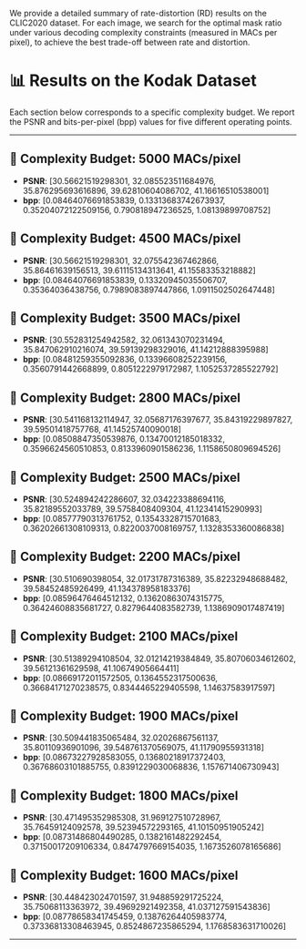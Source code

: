 We provide a detailed summary of rate-distortion (RD) results on the CLIC2020 dataset. For each image, we search for the optimal mask ratio under various decoding complexity constraints (measured in MACs per pixel), to achieve the best trade-off between rate and distortion.

# 📊 Results on the Kodak Dataset

Each section below corresponds to a specific complexity budget. We report the PSNR and bits-per-pixel (bpp) values for five different operating points.

---

## 🔧 Complexity Budget: 5000 MACs/pixel

- **PSNR**: [30.56621519298301, 32.085523511684976, 35.876295693616896, 39.62810604086702, 41.16616510538001]  
- **bpp**: [0.08464076691853839, 0.13313683742673937, 0.35204072122509156, 0.790818947236525, 1.08139899708752]

## 🔧 Complexity Budget: 4500 MACs/pixel

- **PSNR**: [30.56621519298301, 32.075542367462866, 35.86461639156513, 39.61115134313641, 41.15583353218882]  
- **bpp**: [0.08464076691853839, 0.13320945035506707, 0.35364036438756, 0.7989083897447866, 1.0911502502647448]

## 🔧 Complexity Budget: 3500 MACs/pixel

- **PSNR**: [30.552831254942582, 32.061343070231494, 35.847062910216074, 39.59139298329016, 41.14212888395988]  
- **bpp**: [0.08481259355092836, 0.13396608252239156, 0.3560791442668899, 0.8051222979172987, 1.1052537285522792]


## 🔧 Complexity Budget: 2800 MACs/pixel

- **PSNR**: [30.541168132114947, 32.05687176397677, 35.84319229897827, 39.59501418757768, 41.14525740090018]  
- **bpp**: [0.08508847350539876, 0.13470012185018332, 0.3596624560510853, 0.8133960901586236, 1.1158650809694526]

## 🔧 Complexity Budget: 2500 MACs/pixel

- **PSNR**: [30.524894242286607, 32.034223388694116, 35.82189552033789, 39.5758408409304, 41.12341415290993]  
- **bpp**: [0.08577790313761752, 0.13543328715701683, 0.36202661308109313, 0.8220037008169757, 1.1328353360086838]

## 🔧 Complexity Budget: 2200 MACs/pixel

- **PSNR**: [30.510690398054, 32.01731787316389, 35.82232948688482, 39.58452485926499, 41.134378958183376]  
- **bpp**: [0.08596476464512132, 0.13620863074315775, 0.36424608835681727, 0.8279644083582739, 1.1386909017487419]

## 🔧 Complexity Budget: 2100 MACs/pixel

- **PSNR**: [30.51389294108504, 32.01214219384849, 35.80706034612602, 39.56121361629598, 41.10674905664411]  
- **bpp**: [0.08669172011572505, 0.1364552317500636, 0.36684171270238575, 0.8344465229405598, 1.14637583917597]

## 🔧 Complexity Budget: 1900 MACs/pixel

- **PSNR**: [30.509441835065484, 32.02026867561137, 35.80110936901096, 39.548761370569075, 41.11790955931318]  
- **bpp**: [0.08673227928583055, 0.13680218917372403, 0.36768603101885755, 0.8391229030068836, 1.157671406730943]


## 🔧 Complexity Budget: 1800 MACs/pixel

- **PSNR**: [30.471495352985308, 31.969127510728967, 35.76459124092578, 39.52394572293165, 41.10150951905242]  
- **bpp**: [0.08731486804490285, 0.1382161482292454, 0.37150017209106334, 0.8474797669154035, 1.1673526078165686]


## 🔧 Complexity Budget: 1600 MACs/pixel

- **PSNR**: [30.448423024701597, 31.948859291725224, 35.75068113363972, 39.49692921492358, 41.037127591543836]  
- **bpp**: [0.08778658341745459, 0.13876264405983774, 0.37336813308463945, 0.8524867235865294, 1.1768583631710026]

---
